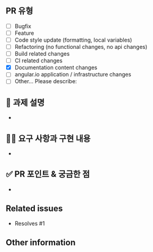 ## PR 유형
- [ ] Bugfix
- [ ] Feature
- [ ] Code style update (formatting, local variables)
- [ ] Refactoring (no functional changes, no api changes)
- [ ] Build related changes
- [ ] CI related changes
- [x] Documentation content changes
- [ ] angular.io application / infrastructure changes
- [ ] Other... Please describe:

## 📌 과제 설명 <!-- 어떤 걸 만들었는지 대략적으로 설명해주세요 -->
- 

## 👩‍💻 요구 사항과 구현 내용 <!-- 기능을 Commit 별로 잘개 쪼개고, Commit 별로 설명해주세요 -->
- 

## ✅ PR 포인트 & 궁금한 점 <!-- 리뷰어 분들이 집중적으로 보셨으면 하는 내용을 적어주세요 -->
- 

## Related issues <!-- 이슈 번호 입력해주세요 -->
- Resolves #1 

## Other information

